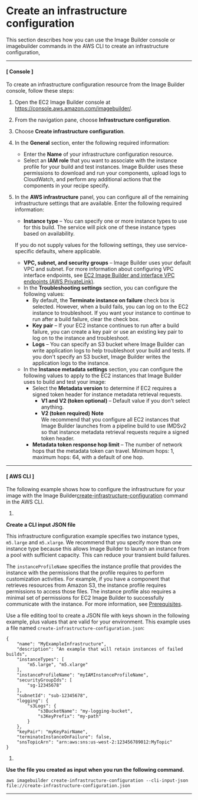 # Create an infrastructure configuration<a name="create-infra-config"></a>

This section describes how you can use the Image Builder console or imagebuilder commands in the AWS CLI to create an infrastructure configuration,

------
#### [ Console ]

To create an infrastructure configuration resource from the Image Builder console, follow these steps:

1. Open the EC2 Image Builder console at [https://console\.aws\.amazon\.com/imagebuilder/](https://console.aws.amazon.com/imagebuilder/)\.

1. From the navigation pane, choose **Infrastructure configuration**\.

1. Choose **Create infrastructure configuration**\.

1. In the **General** section, enter the following required information:
   + Enter the **Name** of your infrastructure configuration resource\.
   + Select an **IAM role** that you want to associate with the instance profile for your build and test instances\. Image Builder uses these permissions to download and run your components, upload logs to CloudWatch, and perform any additional actions that the components in your recipe specify\.

1. In the **AWS infrastructure** panel, you can configure all of the remaining infrastructure settings that are available\. Enter the following required information:
   + **Instance type** – You can specify one or more instance types to use for this build\. The service will pick one of these instance types based on availability\.

   If you do not supply values for the following settings, they use service\-specific defaults, where applicable\.
   + **VPC, subnet, and security groups** – Image Builder uses your default VPC and subnet\. For more information about configuring VPC interface endpoints, see [EC2 Image Builder and interface VPC endpoints \(AWS PrivateLink\)](vpc-interface-endpoints.md)\.
   + In the **Troubleshooting settings** section, you can configure the following values:
     + By default, the **Terminate instance on failure** check box is selected\. However, when a build fails, you can log on to the EC2 instance to troubleshoot\. If you want your instance to continue to run after a build failure, clear the check box\.
     + **Key pair** – If your EC2 instance continues to run after a build failure, you can create a key pair or use an existing key pair to log on to the instance and troubleshoot\.
     + **Logs** – You can specify an S3 bucket where Image Builder can write application logs to help troubleshoot your build and tests\. If you don't specify an S3 bucket, Image Builder writes the application logs to the instance\.
   + In the **Instance metadata settings** section, you can configure the following values to apply to the EC2 instances that Image Builder uses to build and test your image:
     + Select the **Metadata version** to determine if EC2 requires a signed token header for instance metadata retrieval requests\.
       + **V1 and V2 \(token optional\)** – Default value if you don't select anything\.
       + **V2 \(token required\)**
**Note**  
We recommend that you configure all EC2 instances that Image Builder launches from a pipeline build to use IMDSv2 so that instance metadata retrieval requests require a signed token header\.
     + **Metadata token response hop limit** – The number of network hops that the metadata token can travel\. Minimum hops: 1, maximum hops: 64, with a default of one hop\.

------
#### [ AWS CLI ]

The following example shows how to configure the infrastructure for your image with the Image Builder[create\-infrastructure\-configuration](https://awscli.amazonaws.com/v2/documentation/api/latest/reference/imagebuilder/create-infrastructure-configuration.html) command in the AWS CLI\.

1. 

**Create a CLI input JSON file**

   This infrastructure configuration example specifies two instance types, `m5.large` and `m5.xlarge`\. We recommend that you specify more than one instance type because this allows Image Builder to launch an instance from a pool with sufficient capacity\. This can reduce your transient build failures\.

   The `instanceProfileName` specifies the instance profile that provides the instance with the permissions that the profile requires to perform customization activities\. For example, if you have a component that retrieves resources from Amazon S3, the instance profile requires permissions to access those files\. The instance profile also requires a minimal set of permissions for EC2 Image Builder to successfully communicate with the instance\. For more information, see [Prerequisites](image-builder-setting-up.md)\.

   Use a file editing tool to create a JSON file with keys shown in the following example, plus values that are valid for your environment\. This example uses a file named `create-infrastructure-configuration.json`:

   ```
   {
       "name": "MyExampleInfrastructure",
       "description": "An example that will retain instances of failed builds",
       "instanceTypes": [
           "m5.large", "m5.xlarge"
       ],
       "instanceProfileName": "myIAMInstanceProfileName",
       "securityGroupIds": [
           "sg-12345678"
       ],
       "subnetId": "sub-12345678",
       "logging": {
           "s3Logs": {
               "s3BucketName": "my-logging-bucket",
               "s3KeyPrefix": "my-path"
           }
       },
       "keyPair": "myKeyPairName",
       "terminateInstanceOnFailure": false,
       "snsTopicArn": "arn:aws:sns:us-west-2:123456789012:MyTopic"
   }
   ```

1. 

**Use the file you created as input when you run the following command\.**

   ```
   aws imagebuilder create-infrastructure-configuration --cli-input-json file://create-infrastructure-configuration.json
   ```

------